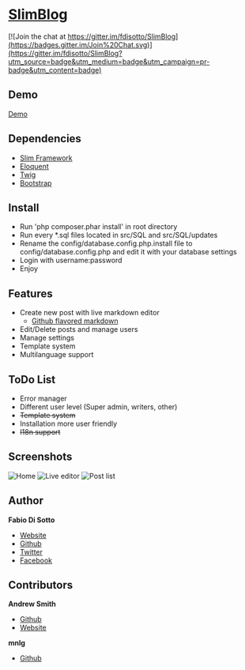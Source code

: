 [SlimBlog](https://slimblog.fdisotto.com/)
=====

[![Join the chat at https://gitter.im/fdisotto/SlimBlog](https://badges.gitter.im/Join%20Chat.svg)](https://gitter.im/fdisotto/SlimBlog?utm_source=badge&utm_medium=badge&utm_campaign=pr-badge&utm_content=badge)

Demo
---
[Demo](https://slimblog.fdisotto.com/)

Dependencies
---
* [Slim Framework](http://slimframework.com)
* [Eloquent](http://laravel.com/docs/eloquent)
* [Twig](http://twig.sensiolabs.org)
* [Bootstrap](http://getbootstrap.com)

Install
---
* Run 'php composer.phar install' in root directory
* Run every *.sql files located in src/SQL and src/SQL/updates
* Rename the config/database.config.php.install file to config/database.config.php and edit it with your database settings
* Login with username:password
* Enjoy

Features
---
* Create new post with live markdown editor
  * [Github flavored markdown](https://help.github.com/articles/github-flavored-markdown)
* Edit/Delete posts and manage users
* Manage settings
* Template system
* Multilanguage support

ToDo List
---
* Error manager
* Different user level (Super admin, writers, other)
* ~~Template system~~
* Installation more user friendly
* ~~I18n support~~

Screenshots
---
![Home](http://i.imgur.com/W2KOdC5.png)
![Live editor](http://i.imgur.com/V9ryFTk.png)
![Post list](http://i.imgur.com/WVLQJKG.png)

Author
---
**Fabio Di Sotto**
* [Website](http://fabiodisotto.it)
* [Github](https://github.com/fdisotto)
* [Twitter](https://twitter.com/fdisotto)
* [Facebook](https://facebook.com/fdisotto)

Contributors
---
**Andrew Smith**
* [Github](https://github.com/silentworks)
* [Website](http://silentworks.co.uk/)

**mnlg**
* [Github](https://github.com/mnlg)
